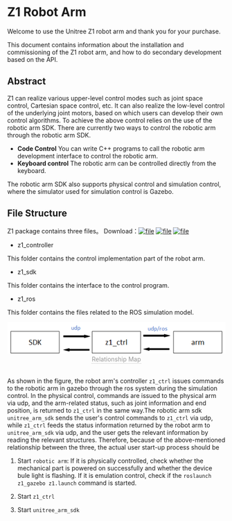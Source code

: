 # Z1 Robot Arm

Welcome to use the Unitree Z1 robot arm and thank you for your purchase.

This document contains information about the installation and commissioning of the Z1 robot arm, and how to do secondary development based on the API.

## Abstract

Z1 can realize various upper-level control modes such as joint space control, Cartesian space control, etc. It can also realize the low-level control of the underlying joint motors, based on which users can develop their own control algorithms. To achieve the above control relies on the use of the robotic arm SDK. There are currently two ways to control the robotic arm through the robotic arm SDK.

+ **Code Control**
You can write C++ programs to call the robotic arm development interface to control the robotic arm.
+ **Keyboard control**
The robotic arm can be controlled directly from the keyboard.

The robotic arm SDK also supports physical control and simulation control, where the simulator used for simulation control is Gazebo.

## File Structure


Z1 package contains three files。
Download：[![file](https://img.shields.io/badge/Z1-controller-green)](https://github.com/unitreerobotics/z1_controller) [![file](https://img.shields.io/badge/Z1-sdk-green)](https://github.com/unitreerobotics/z1_sdk) [![file](https://img.shields.io/badge/Z1-ros-green)](https://github.com/unitreerobotics/z1_ros)

+ z1_controller

This folder contains the control implementation part of the robot arm.

+ z1_sdk

This folder contains the interface to the control program.

+ z1_ros

This folder contains the files related to the ROS simulation model.

<center>
<img src="img/relation.png" style="zoom:100%" alt=" 图片不见了。。。 "/>
<br>
<div style="color:orange; border-bottom: 0.1px solid #d9d9d9;
display: inline-block;
color: #999;
padding: 1px;">Relationship Map</div>
</center>
<br>

As shown in the figure, the robot arm's controller `z1_ctrl` issues commands to the robotic arm in gazebo through the ros system during the simulation control. In the physical control, commands are issued to the physical arm via udp, and the arm-related status, such as joint information and end position, is returned to `z1_ctrl` in the same way.The robotic arm sdk `unitree_arm_sdk` sends the user's control commands to `z1_ctrl` via udp, while `z1_ctrl` feeds the status information returned by the robot arm to `unitree_arm_sdk` via udp, and the user gets the relevant information by reading the relevant structures.
Therefore, because of the above-mentioned relationship between the three, the actual user start-up process should be

1. Start `robotic arm`: If it is physically controlled, check whether the mechanical part is powered on successfully and whether the device bule light is flashing. If it is emulation control, check if the `roslaunch z1_gazebo z1.launch` command is started.

2. Start `z1_ctrl`

3. Start `unitree_arm_sdk`
